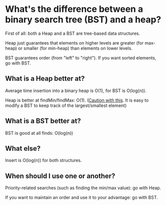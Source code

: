 # What's the difference between a binary search tree (BST) and a heap?

First of all: both a Heap and a BST are tree-based data structures.

Heap just guarantees that elements on higher levels are greater (for max-heap) 
or smaller (for min-heap) than elements on lower levels.

BST guarantees order (from "left" to "right"). If you want sorted elements, go with BST.


## What is a Heap better at?
Average time insertion into a binary heap is O(1), for BST is O(log(n)).

Heap is better at findMin/findMax: O(1). ([Caution with this](https://stackoverflow.com/questions/7878622/can-we-use-binary-search-tree-to-simulate-heap-operation).
It is easy to modify a BST to keep track of the largest/smallest element)


## What is a BST better at?
BST is good at all finds: O(log(n))


## What else?
Insert is O(log(n)) for both structures.


## When should I use one or another?
Priority-related searches (such as finding the min/max value): go with Heap.

If you want to maintain an order and use it to your advantage: go with BST.

